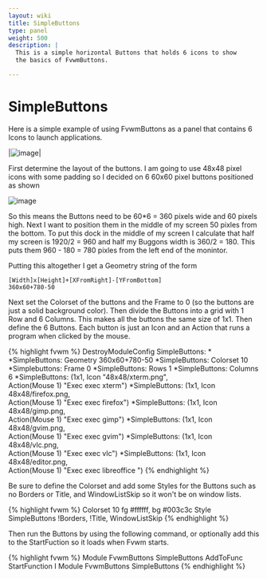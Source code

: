 ```yaml
---
layout: wiki
title: SimpleButtons
type: panel
weight: 500
description: |
  This is a simple horizontal Buttons that holds 6 icons to show
  the basics of FvwmButtons.

---
```


# SimpleButtons

Here is a simple example of using FvwmButtons as a panel that contains
6 Icons to launch applications.

|![image](scrot.jpg)|

First determine the layout of the buttons. I am going to use 48x48 pixel
icons with some padding so I decided on 6 60x60 pixel buttons positioned
as shown

![image](layout.png)

So this means the Buttons need to be 60*6 = 360 pixels wide and 60
pixels high. Next I want to position them in the middle of my
screen 50 pixles from the bottom. To put this dock in the middle
of my screen I calculate that half my screen is 1920/2 = 960 and
half my Buggons width is 360/2 = 180. This puts them 960 - 180 =
780 pixles from the left end of the monintor.

Putting this altogether I get a Geometry string of the form

    [Width]x[Height]+[XFromRight]-[YFromBottom]
    360x60+780-50

Next set the Colorset of the buttons and the Frame to 0 (so the buttons
are just a solid background color). Then divide the Buttons into a grid
with 1 Row and 6 Columns. This makes all the buttons the same size of 1x1.
Then define the 6 Buttons. Each button is just an Icon and an Action that
runs a program when clicked by the mouse.

{% highlight fvwm %}
DestroyModuleConfig SimpleButtons: *
*SimpleButtons: Geometry 360x60+780-50
*SimpleButtons: Colorset 10
*Simplebuttons: Frame 0
*SimpleButtons: Rows 1
*SimpleButtons: Columns 6
*SimpleButtons: (1x1, Icon "48x48/xterm.png", \
              Action(Mouse 1) "Exec exec xterm")
*SimpleButtons: (1x1, Icon 48x48/firefox.png, \
              Action(Mouse 1) "Exec exec firefox")
*SimpleButtons: (1x1, Icon 48x48/gimp.png, \
              Action(Mouse 1) "Exec exec gimp")
*SimpleButtons: (1x1, Icon 48x48/gvim.png, \
              Action(Mouse 1) "Exec exec gvim")
*SimpleButtons: (1x1, Icon 48x48/vlc.png, \
              Action(Mouse 1) "Exec exec vlc")
*SimpleButtons: (1x1, Icon 48x48/editor.png, \
              Action(Mouse 1) "Exec exec libreoffice ")
{% endhighlight %}

Be sure to define the Colorset and add some Styles
for the Buttons such as no Borders or Title, and
WindowListSkip so it won't be on window lists.

{% highlight fvwm %}
Colorset 10 fg #ffffff, bg #003c3c
Style SimpleButtons !Borders, !Title, WindowListSkip
{% endhighlight %}

Then run the Buttons by using the following command, or optionally
add this to the StartFuction so it loads when Fvwm starts.

{% highlight fvwm %}
Module FvwmButtons SimpleButtons
AddToFunc StartFunction I Module FvwmButtons SimpleButtons
{% endhighlight %}


